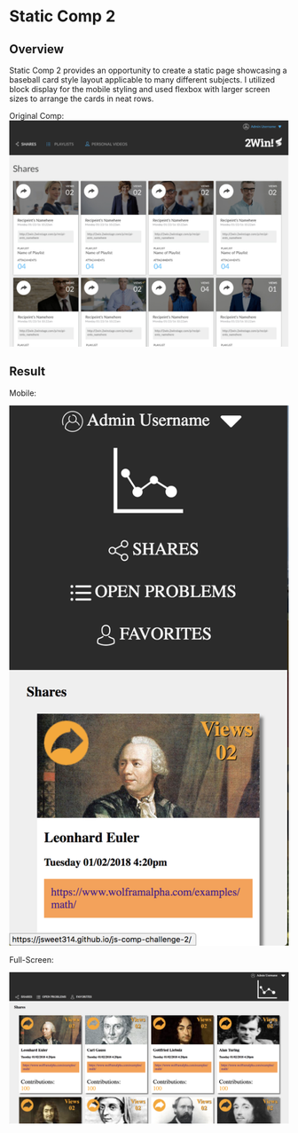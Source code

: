 # Static Comp 2

## Overview
Static Comp 2 provides an opportunity to create a static page showcasing a baseball card style layout applicable to many different subjects. I utilized block display for the mobile styling and used flexbox with larger screen sizes to arrange the cards in neat rows. 

Original Comp: 
![original comp](images/comp2-stock.png)

## Result 

Mobile:

![mobile styling](images/js-comp2-mobile.png)

Full-Screen:

![full screen styling](images/js-comp2-fullscreen.png)
